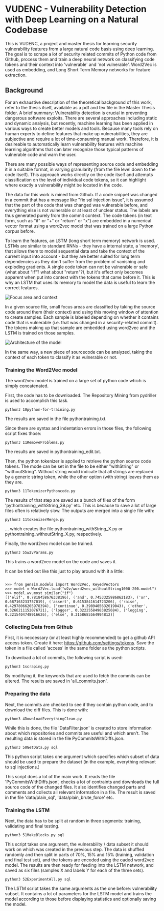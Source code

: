 # VUDENC - Vulnerability Detection with Deep Learning on a Natural Codebase

This is VUDENC, a project and master thesis for learning security vulnerability features from a large natural code basis using deep learning. The goal is to scrape a lot of security related commits of Python code from Github, process them and train a deep neural network on classifying code tokens and their context into 'vulnerable' and 'not vulnerable'. Word2Vec is used as embedding, and Long Short Term Memory networks for feature extraction.

## Background

For an exhaustive description of the theoretical background of this work, refer to the thesis itself, available as a pdf and tex file in the Master Thesis folder. A brief summary:
Vulnerability detection is crucial in preventing dangerous software exploits. There are several approaches including static and dynamic analysis, but recently, machine learning has been applied in various ways to create better models and tools. Because many tools rely on human experts to define features that make up vulnerabilities, they are subjective and require a lot of time-consuming manual work. Therefore, it is desireable to automatically learn vulnerability features with machine learning algorithms that can later recognize those typical patterns of vulnerable code and warn the user.

There are many possible ways of representing source code and embedding it in a suitable format, in varying granularity (from the file level down to the code itself). This approach works directly on the code itself and attempts classification on the level of individual code tokens, so it can highlight where exactly a vulnerability might be located in the code.

The data for this work is mined from Github. If a code snippet was changed in a commit that has a message like "fix sql injection issue", it is assumed that the part of the code that was changed was vulnerable before, and everything else is not vulnerable or at least of unclear status. The labels are thus generated purely from the commit context. The code tokens (in text form, such as "if" or "+" or "return" or "x") are embedded in a numerical vector format using a word2vec model that was trained on a large Python corpus before. 

To learn the features, an LSTM (long short term memory) network is used. LSTMs are similar to standard RNNs - they have a internal state, a 'memory', that allows them to model sequential data and take the context of the current input into account - but they are better suited for long term dependencies as they don't suffer from the problem of vanishing and exploding gradients. A single code token can not be vulnerable or safe (what about "if"? what about "return"?), but it's effect only becomes apparent when put into context with the tokens that came before it. This is why an LSTM that uses its memory to model the data is useful to learn the correct features.


![Focus area and context](https://github.com/LauraWartschinski/VulnerabilityDetection/blob/master/FocusBlocks.png)

In a given source file, small focus areas are classified by taking the source code around them (their context) and using this moving window of attention to create samples. Each sample is labeled depending on whether it contains code that is vulnerable (i.e. that was changed in a security-related commit). The tokens making up that sample are embedded using word2vec and the LSTM is trained on those samples. 

![Architecture of the model](https://github.com/LauraWartschinski/VulnerabilityDetection/blob/master/Architecture.png)

In the same way, a new piece of sourcecode can be analyzed, taking the context of each token to classify it as vulnerable or not.

### Training the Word2Vec model

The word2vec model is trained on a large set of python code which is simply concatenated. 


First, the code has to be downloaded. The Repository Mining from pydriller is used to accomplish this task.

```
python3 10python-for-training.py
```

The results are saved in the file pythontraining.txt.

Since there are syntax and indentation errors in those files, the following script fixes those:

```
python3 11RemoveProblems.py
```

The results are saved in pythontraining_edit.txt.

Then, the python tokenizer is applied to retrieve the python source code tokens.
The mode can be set in the file to be either "withString" or "withoutString". Without string would indicate that all strings are replaced by a generic string token, while the other option (with string) leaves them as they are.

```
python3 11TokenizerPythoncode.py
```

The results of that step are saved as a bunch of files of the form 'pythontraining_withString_39.py' etc. This is because to save a lot of large files often is relatively slow. The outputs are merged into a single file with:


```
python3 11tokenizerMerge.py
```

... which creates the file pythontraining_withString_X.py or pythontraining_withoutString_X.py, respectively.

Finally, the word2vec model can be trained.


```
python3 55w2vParams.py
```

This trains a word2vec model on the code and saves it.

It can be tried out like this just to play around with it a little:

```

>>> from gensim.models import Word2Vec, KeyedVectors
>>> model = Word2Vec.load("w2v/word2vec_withoutString1000-200.model")
>>> model.wv.most_similar("if")
[('elif', 0.7818458676338196), ('and', 0.7453325986862183), ('or', 0.687163233757019), ('assert', 0.6153841614723206), ('raise', 0.42978066205978394), ('continue', 0.3989405632019043), ('other', 0.3266211152076721), ('logger', 0.32225584983825684), ('logging', 0.3215404748916626), ('else', 0.3158685564994812)]

```


### Collecting Data from Github


First, it is neccessary (or at least highly recommended) to get a github API access token. Create it here: https://github.com/settings/tokens. Save the token in a file called 'access' in the same folder as the python scripts.

To download a lot of commits, the following script is used:

```
python3 1scraping.py
```

By modifying it, the keywords that are used to fetch the commits can be altered. The results are saved in 'all_commits.json'.

### Preparing the data

Next, the commits are checked to see if they contain python code, and to download the diff files. This is done with:

```
python3 4DownloadEverythingClean.py
```

While this is done, the file 'DataFilter.json' is created to store information about which repositories and commits are useful and which aren't. The resulting data is stored in the file PyCommitsWithDiffs.json.

```
python3 50GetData.py sql
```

This python script takes one argument which specifies which subset of data should be used to prepare the dataset (in the example, everything relevant to sql injections.) 

This script does a lot of the main work. It reads the file 'PyCommitsWithDiffs.json', checks a lot of contraints and downloads the full source code of the changed files. It also identifies changed parts and comments and collects all relevant information in a file. The result is saved in the file 'data/plain_sql', 'data/plain_brute_force' etc.


### Training the LSTM

Next, the data has to be split at random in three segments: training, validating and final testing.

```
python3 51MakeBlocks.py sql
```

This script takes one argument, the vulnerability / data subset it should work on which was created in the previous step. The data is shuffled randomly and then split in parts of 70%, 15% and 15% (training, validation and final test set), and the tokens are encoded using the oaded word2vec model. The results are then ready for feeding into the LSTM network, and saved as six files (samples X and labels Y for each of the three sets).  

```
python3 52ExperimentAll.py sql
```

The LSTM script takes the same arguments as the one before: vulnerability subset. It contains a lot of parameters for the LSTM model and trains the model according to those before displaying statistics and optionally saving the model.
